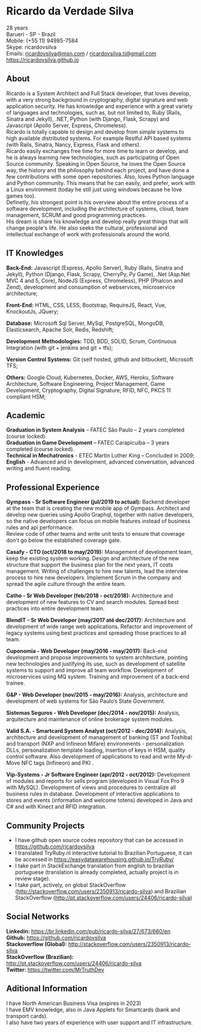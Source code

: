 # Ricardo da Verdade Silva

28 years</br>
Barueri - SP - Brazil</br>
Mobile: (+55 11) 94985-7584</br>
Skype: ricardovsilva</br>
Emails: ricardovsilva@msn.com / ricardovsilva.ti@gmail.com</br>
https://ricardovsilva.github.io

## About

Ricardo is a System Architect and Full Stack developer, that loves develop, with a very strong background in cryptography, digital signature and web application security. He has knowledge and experience with a great variety of languages and technologies, such as, but not limited to, Ruby (Rails, Sinatra and Jekyll), .NET, Python (with Django, Flask, Scrapy) and Javascript (Apollo Server, Express, Chromeless).</br>
Ricardo is totally capable to design and develop from simple systems to high available distributed systems. For example Restful API based systems (with Rails, Sinatra, Nancy, Express, Flask and others).</br>
Ricardo easily exchanges free time for more time to learn or develop, and he is always learning new technologies, such as participating of Open Source community. Speaking in Open Source, he loves the Open Source way, the history and the philosophy behind each project, and have done a few contributions with some open repositories. Also, loves Python language and Python community. This means that he can easily, and prefer, work with a Linux environment (today he still just using windows because he love games too).</br>
Definetly, his strongest point is his overview about the entire process of a software development, including the architecture of systems, cloud, team management, SCRUM and good programming practices.</br>
His dream is share his knowledge and develop really great things that will change people's life. He also seeks the cultural, professional and intellectual exchange of work with professionals around the world.

## IT Knowledges

**Back-End:** Javascript (Express, Apollo Server), Ruby (Rails, Sinatra and Jekyll), Python (Django, Flask, Scrapy, CherryPy, Py Game), .Net (Asp.Net MVC 4 and 5, Core), NodeJS (Express, Chromeless), PHP (Phalcon and Zend), development and consumption of webservices, microservice architecture;

**Front-End:** HTML, CSS, LESS, Bootstrap, RequireJS, React, Vue, KnockoutJs, JQuery;

**Database:** Microsoft Sql Server, MySql, PostgreSQL, MongoDB, Elasticsearch, Apache Solr, Redis, Redshift;

**Development Methodologies:** TDD, BDD, SOLID, Scrum, Continuous Integration (with git + jenkins and git + tfs);

**Version Control Systems:** Git (self hosted, github and bitbucket), Microsoft TFS;

**Others:** Google Cloud, Kubernetes, Docker, AWS, Heroku, Software Architecture, Software Engineering, Project Management, Game Development, Cryptography, Digital Signature, RFID, NFC, PKCS 11 compliant HSM;

## Academic

**Graduation in System Analysis** – FATEC São Paulo – 2 years completed (course locked).</br>
**Graduation in Game Development** – FATEC Carapicuiba – 3 years completed (course locked).</br>
**Technical in Mechatronics** - ETEC Martin Luther King – Concluded in 2009;</br>
**English** - Advanced and in development, advanced conversation, advanced writing and fluent reading.</br>

## Professional Experience

**Gympass - Sr Software Engineer (jul/2019 to actual):** Backend developer at the team that is creating the new mobile app of Gympass. Architect and develop new queries using Apollo Graphql, together with native developers, so the native developers can focus on mobile features instead of business rules and api performance.  
Review code of other teams and write unit tests to ensure that coverage don't go below the established coverage gate.

**Casafy - CTO (oct/2018 to may/2019):** Management of development team, keep the existing system working. Design and architecture of the new structure that support the business plan for the next years, IT costs management. Writing of challenges to hire new talents, lead the interview process to hire new developers. Implement Scrum in the company and spread the agile culture through the entire team.

**Catho - Sr Web Developer (feb/2018 - oct/2018):** Architecture and development of new features to CV and search modules. Spread best practices into entire development team.

**BlendIT - Sr Web Developer (may/2017 até dec/2017):** Architecture and development of wide range web applications. Refactor and improvement of legacy systems using best practices and spreading those practices to all team.

**Cuponomia - Web Developer (may/2016 - may/2017):** Back-end development and propose improvements to system architecture, pointing new technologies and justifying its use, such as development of satellite systems to support and improve all team workflow. Development of microservices using MQ system. Training and improvement of a back-end trainee.

**G&P - Web Developer (nov/2015 - may/2016):** Analysis, architecture and development of web systems for São Paulo’s State Government.

**Sistemas Seguros - Web Developer (dec/2014 - nov/2015):** Analysis, arquitecture and maintenance of online brokerage system modules.

**Valid S.A. - Smartcard System Analyst (oct/2012 - dec/2014):** Analysis, architecture and development of management of banking (ST and Toshiba) and transport (NXP and Infineon Mifare) environments - personalization DLLs, personalization template loading, insertion of keys in HSM, quality control software. Also development of applications to read and write My-d-Move NFC tags (Infineon) and PKI .

**Vip-Systems - Jr Software Engineer (apr/2012 - oct/2012):** Development of modules and reports for sells program (developed in Visual Fox Pro 9 with MySQL). Development of views and procedures to centralize all business rules in database. Development of interactive applications to stores and events (information and welcome totens) developed in Java and C# and with Kinect and RFID integration.

## Community Projects

- I have github open source codes repository that can be accessed in https://github.com/ricardovsilva</br>
- I translated TryRuby.nl interactive tutorial to Brazilian Portuguese, it can be accessed in https://easydatawarehousing.github.io/TryRuby/</br>
- I take part in StackExchange translation from english to brazilian portuguese (translation is already completed, actually project is in review stage).</br>
- I take part, actively, on global StackOverflow (http://stackoverflow.com/users/2350913/ricardo-silva) and Brazilian StackOverflow (http://pt.stackoverflow.com/users/24406/ricardo-silva)</br>

## Social Networks

**Linkedin:** https://br.linkedin.com/pub/ricardo-silva/27/673/660/en</br>
**Github:** https://github.com/ricardovsilva</br>
**Stackoverflow (Global):** http://stackoverflow.com/users/2350913/ricardo-silva</br>
**StackOverflow (Brazilian):** http://pt.stackoverflow.com/users/24406/ricardo-silva</br>
**Twitter:** https://twitter.com/MrTruthDev

## Aditional Information

I have North American Business Visa (expires in 2023)</br>
I have EMV knowledge, also in Java Applets for Smartcards (bank and transport cards).</br>
I also have two years of experience with user support and IT infrastructure.</br>
